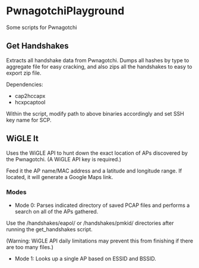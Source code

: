 # PwnagotchiPlayground
Some scripts for Pwnagotchi

## Get Handshakes
Extracts all handshake data from Pwnagotchi. Dumps all hashes by type to aggregate file for easy cracking, and also zips all the handshakes to easy to export zip file.

Dependencies:
- cap2hccapx
- hcxpcaptool

Within the script, modify path to above binaries accordingly and set SSH key name for SCP.

## WiGLE It
Uses the WiGLE API to hunt down the exact location of APs discovered by the Pwnagotchi. (A WiGLE API key is required.) 

Feed it the AP name/MAC address and a latitude and longitude range. If located, it will generate a Google Maps link.

### Modes
- Mode 0: Parses indicated directory of saved PCAP files and performs a search on all of the APs gathered. 

Use the /handshakes/eapol/ or /handshakes/pmkid/ directories after running the get_handshakes script.

(Warning: WiGLE API daily limitations may prevent this from finishing if there are too many files.)
 
- Mode 1: Looks up a single AP based on ESSID and BSSID.
